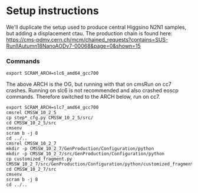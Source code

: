 # Setup instructions

We'll duplicate the setup used to produce central Higgsino N2N1 samples, but adding a displacement ctau. The production chain is found here:
https://cms-pdmv.cern.ch/mcm/chained_requests?contains=SUS-RunIIAutumn18NanoAODv7-00068&page=0&shown=15

### Commands

```
export SCRAM_ARCH=slc6_amd64_gcc700
```
The above ARCH is the OG, but running with that on cmsRun on cc7 crashes. Running on slc6 is not recommended and also crashed eoscp commands. Therefore switched to the ARCH below, run on cc7.

```
export SCRAM_ARCH=slc7_amd64_gcc700
cmsrel CMSSW_10_2_5
cp step*_cfg.py CMSSW_10_2_5/src/
cd CMSSW_10_2_5/src
cmsenv
scram b -j 8
cd ../..
cmsrel CMSSW_10_2_7
mkdir -p CMSSW_10_2_7/GenProduction/Configuration/python
mkdir -p CMSSW_10_2_7/src/GenProduction/Configuration/python
cp customized_fragment.py CMSSW_10_2_7/src/GenProduction/Configuration/python/customized_fragment.py
cd CMSSW_10_2_7/src
cmsenv
scram b -j 8
cd ../..
```